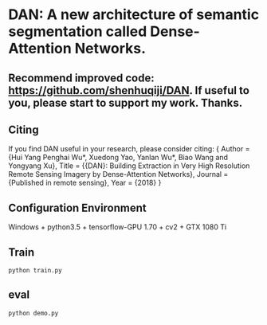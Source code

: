 # DAN: A new architecture of semantic segmentation called Dense-Attention Networks.

## Recommend improved code: https://github.com/shenhuqiji/DAN. If useful to you, please start to support my work. Thanks. 

## Citing
If you find DAN useful in your research, please consider citing:
    {
        Author = {Hui Yang Penghai Wu*, Xuedong Yao, Yanlan Wu*, Biao Wang and Yongyang Xu},
        Title = {{DAN}: Building Extraction in Very High Resolution Remote Sensing Imagery by Dense-Attention Networks},
        Journal = {Published in remote sensing},
        Year = {2018}
    }  
    
## Configuration Environment
Windows + python3.5 + tensorflow-GPU 1.70 + cv2  +  GTX 1080 Ti     

## Train  
  ```Shell    
  python train.py   
  ``` 
## eval
  ```Shell    
  python demo.py
  ``` 
